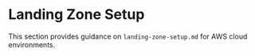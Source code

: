 # Landing Zone Setup

This section provides guidance on `landing-zone-setup.md` for AWS cloud environments.